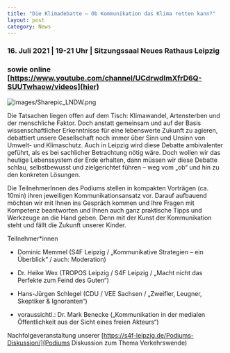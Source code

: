 ```yaml
---
title: "Die Klimadebatte – Ob Kommunikation das Klima retten kann?"
layout: post
category: News
---
```


### 16. Juli 2021 | 19-21 Uhr | Sitzungssaal Neues Rathaus Leipzig
### sowie online [https://www.youtube.com/channel/UCdrwdImXfrD6Q-SUUTwhaow/videos](hier)

![images/Sharepic_LNDW.png]()

Die Tatsachen liegen offen auf dem Tisch: Klimawandel, Artensterben und der menschliche Faktor. Doch anstatt gemeinsam und auf der Basis wissenschaftlicher Erkenntnisse für eine lebenswerte Zukunft zu agieren, debattiert unsere Gesellschaft noch immer über Sinn und Unsinn von Umwelt- und Klimaschutz. Auch in Leipzig wird diese Debatte ambivalenter geführt, als es bei sachlicher Betrachtung nötig wäre. Doch wollen wir das heutige Lebenssystem der Erde erhalten, dann müssen wir diese Debatte schlau, selbstbewusst und zielgerichtet führen – weg vom „ob“ und hin zu den konkreten Lösungen. <br>

Die TeilnehmerInnen des Podiums stellen in kompakten Vorträgen (ca. 10min) ihren jeweiligen Kommunikationsansatz vor. Darauf aufbauend möchten wir mit Ihnen ins Gespräch kommen und Ihre Fragen mit Kompetenz beantworten und Ihnen auch ganz praktische Tipps und Werkzeuge an die Hand geben. Denn mit der Kunst der Kommunikation steht und fällt die Zukunft unserer Kinder.


Teilnehmer*innen

- Dominic Memmel (S4F Leipzig / „Kommunikative Strategien – ein Überblick“ / auch: Moderation)

- Dr. Heike Wex (TROPOS Leipzig / S4F Leipzig / „Macht nicht das Perfekte zum Feind des Guten“)

- Hans-Jürgen Schlegel (CDU / VEE Sachsen / „Zweifler, Leugner, Skeptiker & Ignoranten“)

- voraussichtl.: Dr. Mark Benecke („Kommunikation in der medialen Öffentlichkeit aus der Sicht eines freien Akteurs“)



Nachfolgeveranstaltung unserer [https://s4f-leipzig.de/Podiums-Diskussion/](Podiums Diskussion zum Thema Verkehrswende)

<!-- ## Stream
{% include yt-emb.html  yt-id="ZhXZAD_1LS0" %} -->
